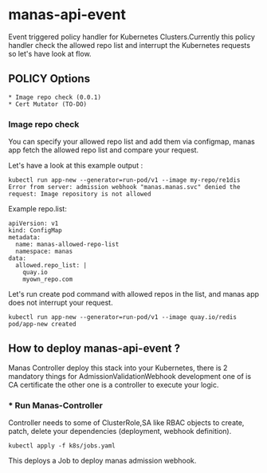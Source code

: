 # manas-api-event
Event triggered policy handler for Kubernetes Clusters.Currently this policy handler check the allowed repo list and interrupt the Kubernetes requests so let's have look at flow.

## POLICY Options

    * Image repo check (0.0.1)
    * Cert Mutator (TO-DO)

### Image repo check
You can specify your allowed repo list and add them via configmap, manas app fetch the allowed repo list and compare your request.

Let's have a look at this example output : 
```
kubectl run app-new --generator=run-pod/v1 --image my-repo/re1dis
Error from server: admission webhook "manas.manas.svc" denied the request: Image repository is not allowed
```

Example repo.list: 
```
apiVersion: v1
kind: ConfigMap
metadata:
  name: manas-allowed-repo-list
  namespace: manas
data:
  allowed.repo_list: |
    quay.io
    myown_repo.com
```

Let's run create pod command with allowed repos in the list, and manas app does not interrupt your request.
```
kubectl run app-new --generator=run-pod/v1 --image quay.io/redis
pod/app-new created
```

## How to deploy manas-api-event ?

Manas Controller deploy this stack into your Kubernetes, there is 2 mandatory things for AdmissionValidationWebhook development one of is CA certificate the other one is a controller to execute your logic.

### * Run Manas-Controller

Controller needs to some of ClusterRole,SA like RBAC objects to create, patch, delete your dependencies (deployment, webhook definition).

```
kubectl apply -f k8s/jobs.yaml
```
This deploys a Job to deploy manas admission webhook.
